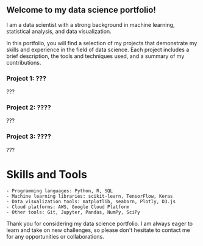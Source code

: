 ## Welcome to my data science portfolio!

I am a data scientist with a strong background in machine learning, statistical analysis, and data visualization.

In this portfolio, you will find a selection of my projects that demonstrate my skills and experience in the field of data science. Each project includes a brief description, the tools and techniques used, and a summary of my contributions.
### Project 1: ???

???


### Project 2: ????
???


### Project 3: ????

???


# Skills and Tools

    - Programming languages: Python, R, SQL
    - Machine learning libraries: scikit-learn, TensorFlow, Keras
    - Data visualization tools: matplotlib, seaborn, Plotly, D3.js
    - Cloud platforms: AWS, Google Cloud Platform
    - Other tools: Git, Jupyter, Pandas, NumPy, SciPy

Thank you for considering my data science portfolio. I am always eager to learn and take on new challenges, so please don't hesitate to contact me for any opportunities or collaborations.
